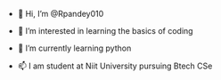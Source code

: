 - 👋 Hi, I’m @Rpandey010
- 👀 I’m interested in learning the basics of coding
- 🌱 I’m currently learning python

- 📫 I am student at Niit University pursuing Btech CSe

<!---
Rpandey010/Rpandey010 is a ✨ special ✨ repository because its `README.md` (this file) appears on your GitHub profile.
You can click the Preview link to take a look at your changes.
--->
